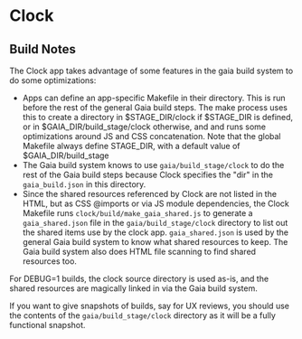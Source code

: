 # Clock

## Build Notes ##

The Clock app takes advantage of some features in the gaia build system to do
some optimizations:

* Apps can define an app-specific Makefile in their directory. This is run
  before the rest of the general Gaia build steps. The make process uses this to
  create a directory in $STAGE_DIR/clock if $STAGE_DIR is defined, or in
  $GAIA_DIR/build_stage/clock otherwise, and and runs some optimizations around
  JS and CSS concatenation.
  Note that the global Makefile always define STAGE_DIR, with a default value of
  $GAIA_DIR/build_stage
* The Gaia build system knows to use `gaia/build_stage/clock` to do the rest of
  the Gaia build steps because Clock specifies the "dir" in the
  `gaia_build.json` in this directory.
* Since the shared resources referenced by Clock are not listed in the HTML,
  but as CSS @imports or via JS module dependencies, the Clock Makefile
  runs `clock/build/make_gaia_shared.js` to generate a `gaia_shared.json` file
  in the `gaia/build_stage/clock` directory to list out the shared items use by
  the clock app. `gaia_shared.json` is used by the general Gaia build system to
  know what shared resources to keep. The Gaia build system also does HTML file
  scanning to find shared resources too.

For DEBUG=1 builds, the clock source directory is used as-is, and the shared
resources are magically linked in via the Gaia build system.

If you want to give snapshots of builds, say for UX reviews, you should use
the contents of the `gaia/build_stage/clock` directory as it will be a fully
functional snapshot.
